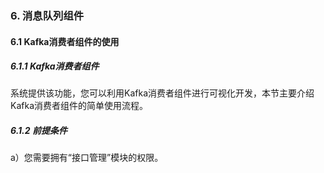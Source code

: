 ### 6. 消息队列组件

#### 6.1 Kafka消费者组件的使用

##### 6.1.1 Kafka消费者组件

系统提供该功能，您可以利用Kafka消费者组件进行可视化开发，本节主要介绍Kafka消费者组件的简单使用流程。

##### 6.1.2 前提条件

a）您需要拥有“接口管理”模块的权限。
